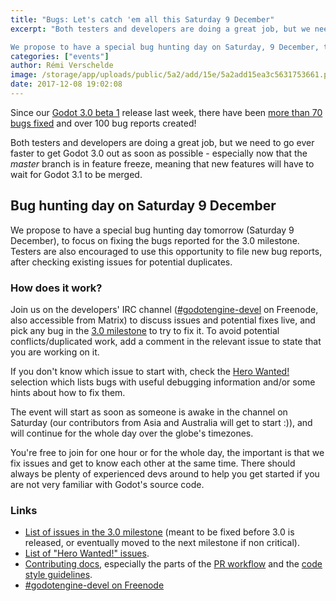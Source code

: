 ```yaml
---
title: "Bugs: Let's catch 'em all this Saturday 9 December"
excerpt: "Both testers and developers are doing a great job, but we need to go ever faster to get Godot 3.0 out as soon as possible - especially now that the master branch is in feature freeze, meaning that new features will have to wait for Godot 3.1 to be merged.

We propose to have a special bug hunting day on Saturday, 9 December, to focus on fixing the bugs reported for the 3.0 milestone. Testers are also encouraged to use this opportunity to file new bug reports, after checking existing issues for potential duplicates."
categories: ["events"]
author: Rémi Verschelde
image: /storage/app/uploads/public/5a2/add/15e/5a2add15ea3c5631753661.png
date: 2017-12-08 19:02:08
---
```


Since our [Godot 3.0 beta 1](/article/dev-snapshot-godot-3-0-beta-1) release last week, there have been [more than 70 bugs fixed](https://github.com/godotengine/godot/issues?utf8=%E2%9C%93&q=is%3Aissue+is%3Aclosed+closed%3A2017-11-29..2017-12-08+-label%3Aarchived) and over 100 bug reports created!

Both testers and developers are doing a great job, but we need to go ever faster to get Godot 3.0 out as soon as possible - especially now that the *master* branch is in feature freeze, meaning that new features will have to wait for Godot 3.1 to be merged.

## Bug hunting day on Saturday 9 December

We propose to have a special bug hunting day tomorrow (Saturday 9 December), to focus on fixing the bugs reported for the 3.0 milestone. Testers are also encouraged to use this opportunity to file new bug reports, after checking existing issues for potential duplicates.

### How does it work?

Join us on the developers' IRC channel ([#godotengine-devel](http://webchat.freenode.net/?channels=#godotengine-devel) on Freenode, also accessible from Matrix) to discuss issues and potential fixes live, and pick any bug in the [3.0 milestone](https://github.com/godotengine/godot/milestone/4) to try to fix it. To avoid potential conflicts/duplicated work, add a comment in the relevant issue to state that you are working on it.

If you don't know which issue to start with, check the [Hero Wanted!](https://github.com/godotengine/godot/issues?q=is%3Aopen+is%3Aissue+label%3A%22hero+wanted%21%22) selection which lists bugs with useful debugging information and/or some hints about how to fix them.

The event will start as soon as someone is awake in the channel on Saturday (our contributors from Asia and Australia will get to start :)), and will continue for the whole day over the globe's timezones.

You're free to join for one hour or for the whole day, the important is that we fix issues and get to know each other at the same time. There should always be plenty of experienced devs around to help you get started if you are not very familiar with Godot's source code.

### Links

- [List of issues in the 3.0 milestone](https://github.com/godotengine/godot/milestone/4) (meant to be fixed before 3.0 is released, or eventually moved to the next milestone if non critical).
- [List of "Hero Wanted!" issues](https://github.com/godotengine/godot/issues?q=is%3Aopen+is%3Aissue+label%3A%22hero+wanted%21%22).
- [Contributing docs](http://docs.godotengine.org/en/latest/community/contributing/ways_to_contribute.html), especially the parts of the [PR workflow](http://docs.godotengine.org/en/latest/community/contributing/pr_workflow.html) and the [code style guidelines](http://docs.godotengine.org/en/latest/community/contributing/code_style_guidelines.html).
- [#godotengine-devel on Freenode](http://webchat.freenode.net/?channels=#godotengine-devel)